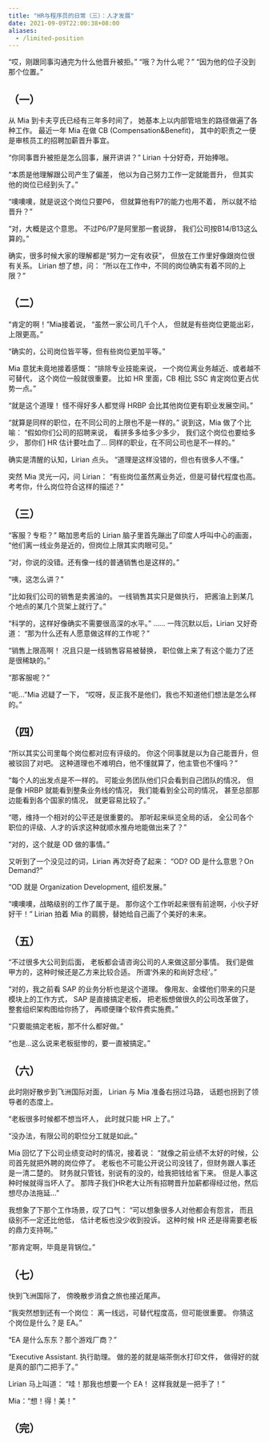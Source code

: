 ```yaml
---
title: "HR与程序员的日常（三）：人才发展"
date: 2021-09-09T22:00:38+08:00
aliases:
  - /limited-position
---
```


“哎，刚跟同事沟通完为什么他晋升被拒。”
“哦？为什么呢？”
“因为他的位子没到那个位置。”

<!--more-->


## （一）

从 Mia 到卡夫亨氏已经有三年多时间了，
她基本上以内部管培生的路径做遍了各种工作。
最近一年 Mia 在做 CB (Compensation&Benefit)，
其中的职责之一便是审核员工的招聘加薪晋升事宜。

“你同事晋升被拒是怎么回事，展开讲讲？”
Lirian 十分好奇，开始捧哏。

“本质是他理解跟公司产生了偏差，
他以为自己努力工作一定就能晋升，
但其实他的岗位已经到头了。”

“噢噢噢，就是说这个岗位只要P6，
但就算他有P7的能力也用不着，
所以就不给晋升？”

“对，大概是这个意思。
不过P6/P7是阿里那一套说辞，
我们公司按B14/B13这么算的。”

确实，很多时候大家的理解都是“努力一定有收获”，
但放在工作里好像跟岗位很有关系。
Lirian 想了想，问：
“所以在工作中，不同的岗位确实有着不同的上限？”


## （二）

“肯定的啊！”Mia接着说，
“虽然一家公司几千个人，
但就是有些岗位更能出彩，
上限更高。”

“确实的，公司岗位皆平等，但有些岗位更加平等。”

Mia 意犹未竟地接着感慨：
“排除专业技能来说，
一个岗位离业务越近、或者越不可替代，
这个岗位一般就很重要。
比如 HR 里面，CB 相比 SSC 肯定岗位更占优势一点。”

“就是这个道理！
怪不得好多人都觉得 HRBP 会比其他岗位更有职业发展空间。”

“就算是同样的职位，在不同公司的上限也不是一样的。”
说到这，Mia 做了个比喻：
“假如你们公司的招聘来说，
看拼多多给多少多少，
我们这个岗位也要给多少，
那你们 HR 估计要吐血了…
同样的职业，在不同公司也是不一样的。”

确实是清醒的认知，Lirian 点头。
“道理是这样没错的，但也有很多人不懂。”

突然 Mia 灵光一闪，问 Lirian：
“有些岗位虽然离业务近，但是可替代程度也高。
考考你，什么岗位符合这样的描述？”


## （三）

“客服？专柜？”
略加思考后的 Lirian 脑子里首先蹦出了印度人呼叫中心的画面，
“他们离一线业务是近的，但岗位上限其实肉眼可见。”

“对，你说的没错。还有像一线的普通销售也是这样的。”

“咦，这怎么讲？”

“比如我们公司的销售是卖酱油的。
一线销售其实只是做执行，
把酱油上到某几个地点的某几个货架上就行了。”

“科学的，这样好像确实不需要很高深的水平。”
……
一阵沉默以后，Lirian 又好奇道：
“那为什么还有人愿意做这样的工作呢？”

“销售上限高啊！
况且只是一线销售容易被替换，
职位做上来了有这个能力了还是很稀缺的。”

“那客服呢？”

“呃…”Mia 迟疑了一下，
“哎呀，反正我不是他们，我也不知道他们想法是怎么样的。”


## （四）

“所以其实公司里每个岗位都对应有评级的。
你这个同事就是以为自己能晋升，但被驳回了对吧。
这种道理也不难明白，他不懂就算了，他主管也不懂吗？”

“每个人的出发点是不一样的。
可能业务团队他们只会看到自己团队的情况，
但是像 HRBP 就能看到整条业务线的情况，
我们能看到全公司的情况，
甚至总部那边能看到各个国家的情况，
就更容易比较了。”

“嗯，维持一个相对的公平还是很重要的。
那听起来纵览全局的话，
全公司各个职位的评级、人才的诉求这种就顺水推舟地能做出来了？”

“对的，这个就是 OD 做的事情。”

又听到了一个没见过的词，Lirian 再次好奇了起来：
“OD? OD 是什么意思？On Demand?”

“OD 就是 Organization Development, 组织发展。”

“噢噢噢，战略级别的工作了属于是。
那你这个工作听起来很有前途啊，小伙子好好干！”
Lirian 拍着 Mia 的肩膀，替她给自己画了个美好的未来。


## （五）

“不过很多大公司到后面，
老板都会请咨询公司的人来做这部分事情。
我们是做甲方的，这种时候还是乙方来比较合适。
所谓‘外来的和尚好念经’。”

“对的，我之前看 SAP 的业务分析也是这个道理。
像用友、金蝶他们带来的只是模块上的工作方式，
SAP 是直接搞定老板，
把老板想做很久的公司改革做了，
整套组织架构图给你扬了，
再顺便赚个软件费实施费。”

“只要能搞定老板，那不什么都好做。”

“也是…这么说来老板挺惨的，要一直被搞定。”


## （六）

此时刚好散步到飞洲国际对面，
Lirian 与 Mia 准备右拐过马路，
话题也拐到了领导者的态度上。

“老板很多时候都不想当坏人，
此时就只能 HR 上了。”

“没办法，有限公司的职位分工就是如此。”

Mia 回忆了下公司业绩变动时的情况，接着说：
“就像之前业绩不太好的时候，公司首先就把外聘的岗位停了。
老板也不可能公开说公司没钱了，但财务跟人事还是一清二楚的。
财务就只管钱，别说有的没的，给我把钱给省下来。
但是人事这种时候就得当坏人了。
那阵子我们HR老大让所有招聘晋升加薪都得经过他，然后想尽办法拖延…”

我想象了下那个工作场景，叹了口气：
“可以想象很多人对他都会有怨言，
而且级别不一定还比他低，
估计老板也没少收到投诉。
这种时候 HR 还是得需要老板的鼎力支持啊。”

“那肯定啊，毕竟是背锅位。”


## （七）

快到飞洲国际了，
傍晚散步消食之旅也接近尾声。

“我突然想到还有一个岗位：
离一线远，可替代程度高，但可能很重要。
你猜这个岗位是什么？是 EA。”

“EA 是什么东东？那个游戏厂商？”

“Executive Assistant. 执行助理。
做的差的就是端茶倒水打印文件，
做得好的就是真的部门二把手了。”

Lirian 马上叫道：
“哇！那我也想要一个 EA！
这样我就是一把手了！”

Mia：“想！得！美！”


## （完）

